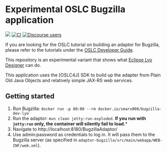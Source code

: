 # Experimental OSLC Bugzilla application

[![](https://img.shields.io/badge/project-Eclipse%20Lyo-blue?color=418eeb)](https://github.com/eclipse/lyo)
[![CI](https://github.com/OSLC/lyo-adaptor-bugzilla/actions/workflows/maven.yml/badge.svg)](https://github.com/OSLC/lyo-adaptor-bugzilla/actions/workflows/maven.yml)
[![Discourse users](https://img.shields.io/discourse/users?color=28bd84&server=https%3A%2F%2Fforum.open-services.net%2F)](https://forum.open-services.net/)

If you are looking for the OSLC tutorial on building an adaptor for Bugzilla, please refer to the tutorials under the [OSLC Developer Guide](https://oslc.github.io/developing-oslc-applications/tutorials.html).

This repository is an experimental variant that shows what [Eclipse Lyo Designer](https://oslc.github.io/developing-oslc-applications/eclipse_lyo/lyo-designer.html) can do.

This application uses the [OSLC4J] SDK to build up the adapter from Plain Old Java Objects and relatively simple JAX-RS web services.

## Getting started

1. Run Bugzilla: `docker run -p 80:80 --rm docker.io/smarx008/bugzilla-dev-lyo`
1. Run the adaptor: `mvn clean jetty:run-exploded`. **If you run with `jetty:run` only, the container will silently fail to load.***
1. Navigate to http://localhost:8180/BugzillaAdaptor/
1. Use admin:password as credentials to log in. It will pass them to the Bugzilla server (as specified in `adaptor-bugzilla/src/main/webapp/WEB-INF/web.xml`).

